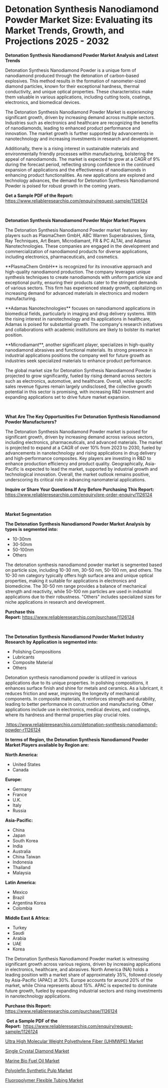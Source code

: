 <p><h1>Detonation Synthesis Nanodiamond Powder Market Size: Evaluating its Market Trends, Growth, and Projections 2025 - 2032</h1></p><p><strong>Detonation Synthesis Nanodiamond Powder Market Analysis and Latest Trends</strong></p>
<p><p>Detonation Synthesis Nanodiamond Powder is a unique form of nanodiamond produced through the detonation of carbon-based explosives. This method results in the formation of nanometer-sized diamond particles, known for their exceptional hardness, thermal conductivity, and unique optical properties. These characteristics make them valuable in various applications, including cutting tools, coatings, electronics, and biomedical devices.</p><p>The Detonation Synthesis Nanodiamond Powder Market is experiencing significant growth, driven by increasing demand across multiple sectors. Industries such as electronics and healthcare are recognizing the benefits of nanodiamonds, leading to enhanced product performance and innovation. The market growth is further supported by advancements in nanotechnology and increasing investments in research and development.</p><p>Additionally, there is a rising interest in sustainable materials and environmentally friendly processes within manufacturing, bolstering the appeal of nanodiamonds. The market is expected to grow at a CAGR of 9% during the forecast period, reflecting strong confidence in the continued expansion of applications and the effectiveness of nanodiamonds in enhancing product functionalities. As new applications are explored and technology advances, the demand for Detonation Synthesis Nanodiamond Powder is poised for robust growth in the coming years.</p></p>
<p><strong>Get a Sample PDF of the Report:&nbsp;</strong> <a href="https://www.reliableresearchiq.com/enquiry/request-sample/1126124?utm_campaign=1900&utm_medium=2&utm_source=Github&utm_content=ia&utm_term=02042025&utm_id=detonation-synthesis-nanodiamond-powder">https://www.reliableresearchiq.com/enquiry/request-sample/1126124</a></p>
<p>&nbsp;</p>
<p><strong>Detonation Synthesis Nanodiamond Powder Major Market Players</strong></p>
<p><p>The Detonation Synthesis Nanodiamond Powder market features key players such as PlasmaChem GmbH, ABC Warren Superabrasives, Sinta, Ray Techniques, Art Beam, Microdiamant, FR & PC ALTAI, and Adamas Nanotechnologies. These companies are engaged in the development and commercialization of nanodiamond products for diverse applications, including electronics, pharmaceuticals, and cosmetics.</p><p>**PlasmaChem GmbH** is recognized for its innovative approach and high-quality nanodiamond production. The company leverages unique synthesis techniques to create nanodiamonds with uniform particle size and exceptional purity, ensuring their products cater to the stringent demands of various sectors. This firm has experienced steady growth, capitalizing on increasing demand for advanced materials in electronics and modern manufacturing.</p><p>**Adamas Nanotechnologies** focuses on nanodiamond applications in biomedical fields, particularly in imaging and drug delivery systems. With the rising interest in nanotechnology and its applications in healthcare, Adamas is poised for substantial growth. The company's research initiatives and collaborations with academic institutions are likely to bolster its market position.</p><p>**Microdiamant**, another significant player, specializes in high-quality nanodiamond abrasives and functional materials. Its strong presence in industrial applications positions the company well for future growth as industries seek specialized materials to enhance product performance.</p><p>The global market size for Detonation Synthesis Nanodiamond Powder is projected to grow significantly, fueled by rising demand across sectors such as electronics, automotive, and healthcare. Overall, while specific sales revenue figures remain largely undisclosed, the collective growth potential in this sector is promising, with increasing R&D investment and expanding applications set to drive future market expansion.</p></p>
<p>&nbsp;</p>
<p><strong>What Are The Key Opportunities For Detonation Synthesis Nanodiamond Powder Manufacturers?</strong></p>
<p><p>The Detonation Synthesis Nanodiamond Powder market is poised for significant growth, driven by increasing demand across various sectors, including electronics, pharmaceuticals, and advanced materials. The market is projected to expand at a CAGR of over 10% from 2023 to 2030, fueled by advancements in nanotechnology and rising applications in drug delivery and high-performance composites. Key players are investing in R&D to enhance production efficiency and product quality. Geographically, Asia-Pacific is expected to lead the market, supported by industrial growth and technological innovation. Overall, the market outlook remains positive, underscoring its critical role in advancing nanomaterial applications.</p></p>
<p><strong>Inquire or Share Your Questions If Any Before Purchasing This Report:</strong> <a href="https://www.reliableresearchiq.com/enquiry/pre-order-enquiry/1126124?utm_campaign=1900&utm_medium=2&utm_source=Github&utm_content=ia&utm_term=02042025&utm_id=detonation-synthesis-nanodiamond-powder">https://www.reliableresearchiq.com/enquiry/pre-order-enquiry/1126124</a></p>
<p>&nbsp;</p>
<p><strong>Market Segmentation</strong></p>
<p><strong>The Detonation Synthesis Nanodiamond Powder Market Analysis by types is segmented into:</strong></p>
<p><ul><li>10-30nm</li><li>30-50nm</li><li>50-100nm</li><li>Others</li></ul></p>
<p><p>The detonation synthesis nanodiamond powder market is segmented based on particle size, including 10-30 nm, 30-50 nm, 50-100 nm, and others. The 10-30 nm category typically offers high surface area and unique optical properties, making it suitable for applications in electronics and biomedicine. The 30-50 nm range provides a balance of mechanical strength and reactivity, while 50-100 nm particles are used in industrial applications due to their robustness. "Others" includes specialized sizes for niche applications in research and development.</p></p>
<p><strong>Purchase this Report:&nbsp;</strong><a href="https://www.reliableresearchiq.com/purchase/1126124?utm_campaign=1900&utm_medium=2&utm_source=Github&utm_content=ia&utm_term=02042025&utm_id=detonation-synthesis-nanodiamond-powder">https://www.reliableresearchiq.com/purchase/1126124</a></p>
<p>&nbsp;</p>
<p><strong>The Detonation Synthesis Nanodiamond Powder Market Industry Research by Application is segmented into:</strong></p>
<p><ul><li>Polishing Compositions</li><li>Lubricants</li><li>Composite Material</li><li>Others</li></ul></p>
<p><p>Detonation synthesis nanodiamond powder is utilized in various applications due to its unique properties. In polishing compositions, it enhances surface finish and shine for metals and ceramics. As a lubricant, it reduces friction and wear, improving the longevity of mechanical components. In composite materials, it reinforces strength and durability, leading to better performance in construction and manufacturing. Other applications include use in electronics, medical devices, and coatings, where its hardness and thermal properties play crucial roles.</p></p>
<p><a href="https://www.reliableresearchiq.com/detonation-synthesis-nanodiamond-powder-r1126124?utm_campaign=1900&utm_medium=2&utm_source=Github&utm_content=ia&utm_term=02042025&utm_id=detonation-synthesis-nanodiamond-powder">&nbsp;https://www.reliableresearchiq.com/detonation-synthesis-nanodiamond-powder-r1126124</a></p>
<p><strong>In terms of Region, the Detonation Synthesis Nanodiamond Powder Market Players available by Region are:</strong></p>
<p>
    <p> <strong> North America: </strong>
        <ul>
            <li>United States</li>
            <li>Canada</li>
        </ul>
        </p> 
    <p> <strong> Europe: </strong>
        <ul>
            <li>Germany</li>
            <li>France</li>
            <li>U.K.</li>
            <li>Italy</li>
            <li>Russia</li>
        </ul>
        </p> 
    <p> <strong> Asia-Pacific: </strong>
        <ul>
            <li>China</li>
            <li>Japan</li>
            <li>South Korea</li>
            <li>India</li>
            <li>Australia</li>
            <li>China Taiwan</li>
            <li>Indonesia</li>
            <li>Thailand</li>
            <li>Malaysia</li>
        </ul>
        </p> 
    <p> <strong> Latin America: </strong>
        <ul>
            <li>Mexico</li>
            <li>Brazil</li>
            <li>Argentina Korea</li>
            <li>Colombia</li>
        </ul>
        </p> 
    <p> <strong> Middle East & Africa: </strong>
        <ul>
            <li>Turkey</li>
            <li>Saudi</li>
            <li>Arabia</li>
            <li>UAE</li>
            <li>Korea</li>
        </ul>
    </p>
    </p>
<p><p>The Detonation Synthesis Nanodiamond Powder market is witnessing significant growth across various regions, driven by increasing applications in electronics, healthcare, and abrasives. North America (NA) holds a leading position with a market share of approximately 35%, followed closely by Asia-Pacific (APAC) at 30%. Europe accounts for around 20% of the market, while China represents about 15%. APAC is expected to dominate future growth, fueled by expanding industrial sectors and rising investments in nanotechnology applications.</p></p>
<p><strong>Purchase this Report: </strong><a href="https://www.reliableresearchiq.com/purchase/1126124?utm_campaign=1900&utm_medium=2&utm_source=Github&utm_content=ia&utm_term=02042025&utm_id=detonation-synthesis-nanodiamond-powder">https://www.reliableresearchiq.com/purchase/1126124</a></p>
<p>&nbsp;<strong>Get a Sample PDF of the Report:&nbsp;&nbsp;</strong><a href="https://www.reliableresearchiq.com/enquiry/request-sample/1126124?utm_campaign=1900&utm_medium=2&utm_source=Github&utm_content=ia&utm_term=02042025&utm_id=detonation-synthesis-nanodiamond-powder">https://www.reliableresearchiq.com/enquiry/request-sample/1126124</a></p>
<p><strong></strong></p>
<p><p><a href="https://github.com/yodhafirorae/Market-Research-Report-List-1/blob/main/ultra-high-molecular-weight-polyethylene-fiber-uhmwpe-market.md?utm_campaign=1900&utm_medium=2&utm_source=Github&utm_content=ia&utm_term=02042025&utm_id=detonation-synthesis-nanodiamond-powder">Ultra High Molecular Weight Polyethylene Fiber (UHMWPE) Market</a></p><p><a href="https://github.com/marcayaminig/Market-Research-Report-List-1/blob/main/single-crystal-diamond-market.md?utm_campaign=1900&utm_medium=2&utm_source=Github&utm_content=ia&utm_term=02042025&utm_id=detonation-synthesis-nanodiamond-powder">Single Crystal Diamond Market</a></p><p><a href="https://github.com/cayposshefin/Market-Research-Report-List-1/blob/main/marine-bio-fuel-oil-market.md?utm_campaign=1900&utm_medium=2&utm_source=Github&utm_content=ia&utm_term=02042025&utm_id=detonation-synthesis-nanodiamond-powder">Marine Bio Fuel Oil Market</a></p><p><a href="https://github.com/chillwervenu/Market-Research-Report-List-1/blob/main/polyolefin-synthetic-pulp-market.md?utm_campaign=1900&utm_medium=2&utm_source=Github&utm_content=ia&utm_term=02042025&utm_id=detonation-synthesis-nanodiamond-powder">Polyolefin Synthetic Pulp Market</a></p><p><a href="https://github.com/busamoleankk/Market-Research-Report-List-1/blob/main/fluoropolymer-flexible-tubing-market.md?utm_campaign=1900&utm_medium=2&utm_source=Github&utm_content=ia&utm_term=02042025&utm_id=detonation-synthesis-nanodiamond-powder">Fluoropolymer Flexible Tubing Market</a></p></p>